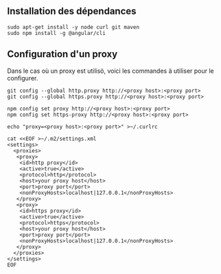 ## Installation des dépendances
```
sudo apt-get install -y node curl git maven
sudo npm install -g @angular/cli
```

## Configuration d'un proxy

Dans le cas où un proxy est utilisö, voici les commandes ä utiliser
pour le configurer.

```
git config --global http.proxy http://<proxy host>:<proxy port>
git config --global https.proxy http://<proxy host>:<proxy port>

npm config set proxy http://<proxy host>:<proxy port>
npm config set https-proxy http://<proxy host>:<proxy port>

echo "proxy=<proxy host>:<proxy port>" >~/.curlrc

cat <<EOF >~/.m2/settings.xml
<settings>
  <proxies>
   <proxy>
    <id>http proxy</id>
    <active>true</active>
    <protocol>http</protocol>
    <host>your proxy host</host>
    <port>proxy port</port>
    <nonProxyHosts>localhost|127.0.0.1</nonProxyHosts>
   </proxy>
   <proxy>
    <id>https proxy</id>
    <active>true</active>
    <protocol>https</protocol>
    <host>your proxy host</host>
    <port>proxy port</port>
    <nonProxyHosts>localhost|127.0.0.1</nonProxyHosts>
   </proxy>
  </proxies>
</settings>
EOF
```
